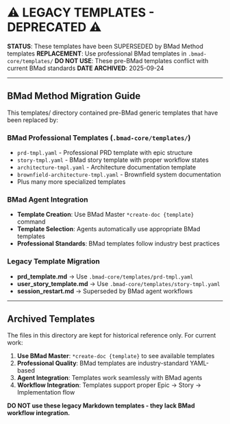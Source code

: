 # ⚠️ LEGACY TEMPLATES - DEPRECATED ⚠️

**STATUS**: These templates have been SUPERSEDED by BMad Method templates
**REPLACEMENT**: Use professional BMad templates in `.bmad-core/templates/`
**DO NOT USE**: These pre-BMad templates conflict with current BMad standards
**DATE ARCHIVED**: 2025-09-24

---

## BMad Method Migration Guide

This templates/ directory contained pre-BMad generic templates that have been replaced by:

### BMad Professional Templates (`.bmad-core/templates/`)
- `prd-tmpl.yaml` - Professional PRD template with epic structure
- `story-tmpl.yaml` - BMad story template with proper workflow states
- `architecture-tmpl.yaml` - Architecture documentation template
- `brownfield-architecture-tmpl.yaml` - Brownfield system documentation
- Plus many more specialized templates

### BMad Agent Integration
- **Template Creation**: Use BMad Master `*create-doc {template}` command
- **Template Selection**: Agents automatically use appropriate BMad templates
- **Professional Standards**: BMad templates follow industry best practices

### Legacy Template Migration
- **prd_template.md** → Use `.bmad-core/templates/prd-tmpl.yaml`
- **user_story_template.md** → Use `.bmad-core/templates/story-tmpl.yaml`
- **session_restart.md** → Superseded by BMad agent workflows

---

## Archived Templates

The files in this directory are kept for historical reference only. For current work:

1. **Use BMad Master**: `*create-doc {template}` to see available templates
2. **Professional Quality**: BMad templates are industry-standard YAML-based
3. **Agent Integration**: Templates work seamlessly with BMad agents
4. **Workflow Integration**: Templates support proper Epic → Story → Implementation flow

**DO NOT use these legacy Markdown templates - they lack BMad workflow integration.**